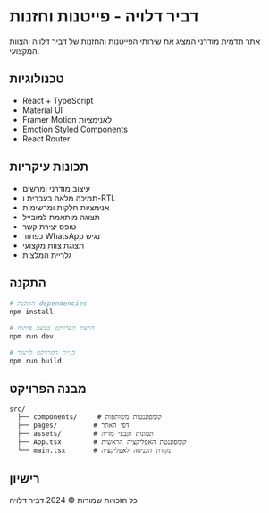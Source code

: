 # דביר דלויה - פייטנות וחזנות

אתר תדמית מודרני המציג את שירותי הפייטנות והחזנות של דביר דלויה והצוות המקצועי.

## טכנולוגיות

- React + TypeScript
- Material UI
- Framer Motion לאנימציות
- Emotion Styled Components
- React Router

## תכונות עיקריות

- עיצוב מודרני ומרשים
- תמיכה מלאה בעברית ו-RTL
- אנימציות חלקות ומרשימות
- תצוגה מותאמת למובייל
- טופס יצירת קשר
- כפתור WhatsApp נגיש
- תצוגת צוות מקצועי
- גלריית המלצות

## התקנה

```bash
# התקנת dependencies
npm install

# הרצת הפרויקט במצב פיתוח
npm run dev

# בניית הפרויקט לייצור
npm run build
```

## מבנה הפרויקט

```
src/
  ├── components/     # קומפוננטות משותפות
  ├── pages/         # דפי האתר
  ├── assets/        # תמונות וקבצי מדיה
  ├── App.tsx        # קומפוננטת האפליקציה הראשית
  └── main.tsx       # נקודת הכניסה לאפליקציה
```

## רישיון

כל הזכויות שמורות © 2024 דביר דלויה
